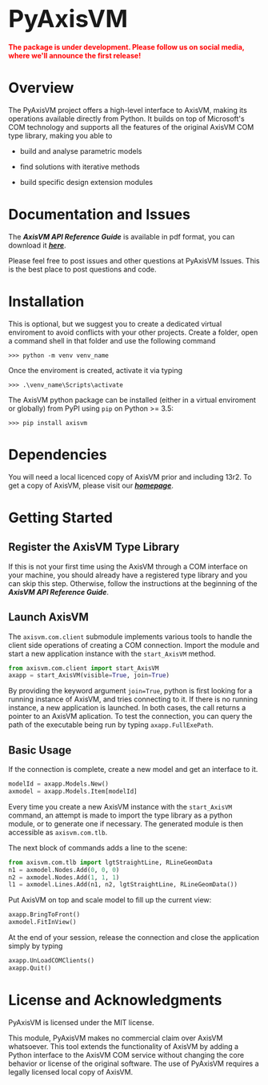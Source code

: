# <font size=12> **PyAxisVM** </font>

<span style="color:red">**The package is under development. Please follow us on social media, where we'll announce the first release!**</span>

# **Overview**

The PyAxisVM project offers a high-level interface to AxisVM, making its operations available directly from Python. It builds on top of Microsoft's COM technology and supports all the features of the original AxisVM COM type library, making you able to
  
* build and analyse parametric models

* find solutions with iterative methods

* build specific design extension modules


# **Documentation and Issues**

The ***AxisVM API Reference Guide*** is available in pdf format,  you can download it _[***here***](https://axisvm.eu/axisvm-downloads/#application)_.


Please feel free to post issues and other questions at PyAxisVM Issues. This is the best place to post questions and code.

# **Installation**
This is optional, but we suggest you to create a dedicated virtual enviroment to avoid conflicts with your other projects. Create a folder, open a command shell in that folder and use the following command

```console
>>> python -m venv venv_name
```

Once the enviroment is created, activate it via typing

```console
>>> .\venv_name\Scripts\activate
```

The AxisVM python package can be installed (either in a virtual enviroment or globally) from PyPI using `pip` on Python >= 3.5:

```console
>>> pip install axisvm
```

# **Dependencies**

You will need a local licenced copy of AxisVM prior and including 13r2. To get a copy of AxisVM, please visit our _[***homepage***](https://axisvm.eu/)_.


# **Getting Started**


## **Register the AxisVM Type Library**

If this is not your first time using the AxisVM through a COM interface on your machine, you should already have a registered type library and you can skip this step. Otherwise, follow the instructions at the beginning of the ***AxisVM API Reference Guide***.


## **Launch AxisVM**

The `axisvm.com.client` submodule implements various tools to handle the client side operations of creating a COM connection. Import the module and start a new application instance with the `start_AxisVM` method.


```python
from axisvm.com.client import start_AxisVM
axapp = start_AxisVM(visible=True, join=True)
```

By providing the keyword argument `join=True`, python is first looking for a running instance of AxisVM, and tries connecting to it. If there is no running instance, a new application is launched. In both cases, the call returns a pointer to an AxisVM aplication. To test the connection, you can query the path of the executable being run by typing `axapp.FullExePath`.

## **Basic Usage**

If the connection is complete, create a new model and get an interface to it.


```python
modelId = axapp.Models.New()
axmodel = axapp.Models.Item[modelId]
```

Every time you create a new AxisVM instance with the `start_AxisVM` command, an attempt is made to import the type library as a python module, or to generate one if necessary. The generated module is then accessible as `axisvm.com.tlb`.
 
The next block of commands adds a line to the scene:


```python
from axisvm.com.tlb import lgtStraightLine, RLineGeomData
n1 = axmodel.Nodes.Add(0, 0, 0)
n2 = axmodel.Nodes.Add(1, 1, 1)
l1 = axmodel.Lines.Add(n1, n2, lgtStraightLine, RLineGeomData())
```

Put AxisVM on top and scale model to fill up the current view:


```python
axapp.BringToFront()
axmodel.FitInView()
```

At the end of your session, release the connection and close the application simply by typing


```python
axapp.UnLoadCOMClients()
axapp.Quit()
```

# **License and Acknowledgments**

PyAxisVM is licensed under the MIT license.

This module, PyAxisVM makes no commercial claim over AxisVM whatsoever. This tool extends the functionality of AxisVM by adding a Python interface to the AxisVM COM service without changing the core behavior or license of the original software. The use of PyAxisVM requires a legally licensed local copy of AxisVM.
